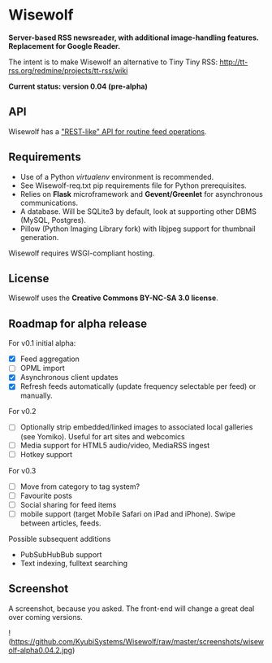 Wisewolf
========

**Server-based RSS newsreader, with additional image-handling features. Replacement for Google Reader.**

The intent is to make Wisewolf an alternative to Tiny Tiny RSS: http://tt-rss.org/redmine/projects/tt-rss/wiki

**Current status: version 0.04 (pre-alpha)**

API
---

Wisewolf has a ["REST-like" API for routine feed operations](https://github.com/KyubiSystems/Wisewolf/blob/master/docs/API.md).

Requirements
------------

* Use of a Python *virtualenv* environment is recommended.
* See Wisewolf-req.txt pip requirements file for Python prerequisites. 
* Relies on __Flask__ microframework and __Gevent/Greenlet__ for asynchronous communications. 
* A database. Will be SQLite3 by default, look at supporting other DBMS (MySQL, Postgres).
* Pillow (Python Imaging Library fork) with libjpeg support for thumbnail generation.

Wisewolf requires WSGI-compliant hosting.

License
-------

Wisewolf uses the **Creative Commons BY-NC-SA 3.0 license**.

Roadmap for alpha release
---------

For v0.1 initial alpha:

- [x] Feed aggregation
- [ ] OPML import
- [x] Asynchronous client updates
- [x] Refresh feeds automatically (update frequency selectable per feed) or manually.

For v0.2

- [ ] Optionally strip embedded/linked images to associated local galleries (see Yomiko). Useful for art sites and webcomics
- [ ] Media support for HTML5 audio/video, MediaRSS ingest
- [ ] Hotkey support

For v0.3

- [ ] Move from category to tag system?  
- [ ] Favourite posts
- [ ] Social sharing for feed items
- [ ] mobile support (target Mobile Safari on iPad and iPhone). Swipe between articles, feeds.

Possible subsequent additions

* PubSubHubBub support
* Text indexing, fulltext searching

Screenshot
----------

A screenshot, because you asked. The front-end will change a great deal over coming versions.

!(https://github.com/KyubiSystems/Wisewolf/raw/master/screenshots/wisewolf-alpha0.04.2.jpg)